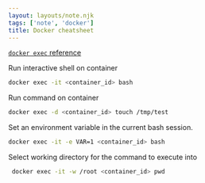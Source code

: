 ```yaml
---
layout: layouts/note.njk
tags: ['note', 'docker']
title: Docker cheatsheet
---
```


[`docker exec` reference](https://docs.docker.com/engine/reference/commandline/exec/)

Run interactive shell on container
 ```bash
 docker exec -it <container_id> bash
 ```

Run command on container
 ```bash
docker exec -d <container_id> touch /tmp/test
 ```

Set an environment variable in the current bash session.

```bash
docker exec -it -e VAR=1 <container_id> bash
```

Select working directory for the command to execute into

```bash
 docker exec -it -w /root <container_id> pwd
```
